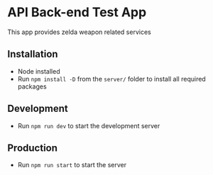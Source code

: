 # API Back-end Test App

This app provides zelda weapon related services

## Installation

- Node installed
- Run `npm install -D` from the `server/` folder to install all required packages

## Development
- Run `npm run dev` to start the development server

## Production
- Run `npm run start` to start the server
